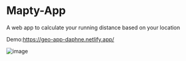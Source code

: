 # Mapty-App
A web app to calculate your running distance based on your location

Demo:https://geo-app-daphne.netlify.app/

![image](https://user-images.githubusercontent.com/52618403/153158296-37d20a3a-efd3-4c91-94dd-75fa1bbdd802.png)
